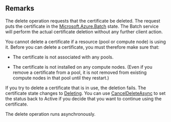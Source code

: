 ## Remarks  
 The delete operation requests that the certificate be deleted.  The request puts the certificate in the [Microsoft.Azure.Batch](assetId:///N:Microsoft.Azure.Batch?qualifyHint=False&autoUpgrade=True) state.             The Batch service will perform the actual certificate deletion without any further client action.  
  
 You cannot delete a certificate if a resource (pool or compute node) is using it. Before you can delete a certificate, you must therefore make sure that:  
  
-   The certificate is not associated with any pools.  
  
-   The certificate is not installed on any compute nodes.  (Even if you remove a certificate from a pool, it is not removed from existing compute nodes in that pool until they restart.)  
  
 If you try to delete a certificate that is in use, the deletion fails. The certificate state changes to [Deleting](assetId:///T:Microsoft.Azure.Batch.Common.CertificateState?qualifyHint=False&autoUpgrade=True).             You can use [CancelDeleteAsync](assetId:///M:Microsoft.Azure.Batch.Certificate.CancelDeleteAsync(System.Collections.Generic.IEnumerable{Microsoft.Azure.Batch.BatchClientBehavior},System.Threading.CancellationToken)?qualifyHint=False&autoUpgrade=True) to set the status back to Active if you decide that you want to continue using the certificate.  
  
 The delete operation runs asynchronously.